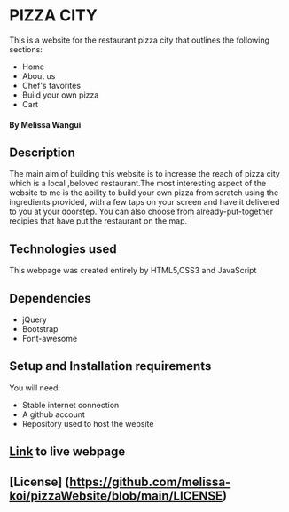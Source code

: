 # PIZZA CITY 

This is a website for the restaurant pizza city that outlines the following sections:
* Home
* About us
* Chef's favorites
* Build your own pizza
* Cart

#### By Melissa Wangui 

## Description
The main aim of building this website is to increase the reach of pizza city which is a local ,beloved restaurant.The most interesting aspect of the website to me is the ability to build your own pizza from scratch using the ingredients provided, with a few taps on your screen and have it delivered to you at your doorstep. You can also choose from already-put-together recipies that have put the restaurant on the map.
## Technologies used
This webpage was created entirely by HTML5,CSS3 and JavaScript
## Dependencies
* jQuery
* Bootstrap
* Font-awesome
## Setup and Installation requirements
You will need:
* Stable internet connection
* A github account
* Repository used to host the website
## [Link]() to live webpage

## [License] (https://github.com/melissa-koi/pizzaWebsite/blob/main/LICENSE)
